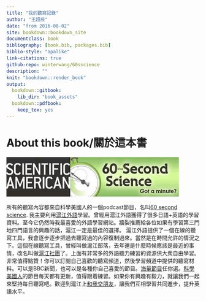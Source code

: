 ```yaml
---
title: "我的聽寫記錄"
author: "王超辰"
date: "from 2016-08-02"
site: bookdown::bookdown_site
documentclass: book
bibliography: [book.bib, packages.bib]
biblio-style: "apalike"
link-citations: true
github-repo: winterwang/60sscience
description: ""
knit: "bookdown::render_book"
output:
  bookdown::gitbook:
    lib_dir: "book_assets"
  bookdown::pdfbook:
    keep_tex: yes
---
```


# About this book/關於這本書

![](img/60ss.jpg)

所有的聽寫內容都來自科學美國人的一個podcast節目，名叫[60 second science](http://www.scientificamerican.com/podcast/60-second-science/).
我主要利用[滬江外語](http://www.hujiang.com/)學習。曾經用滬江外語獲得了很多日語+英語的學習資料。至今它仍然時我最喜愛的外語學習網站。牆裂推薦給各位如果有學習第三門地四門語言的興趣的話，滬江一定是最佳的選擇。
滬江外語提供了一個在線的聽寫工具，我會逐步逐步把過去聽寫過的內容復制過來。當然是在時間允許的情況之下。這個在線聽寫工具，曾經叫做滬江部落，去年還是什麼時候應該是最近的事情，改名叫做[滬江社團](http://ting.hujiang.com/jp/)了。上面有非常多的外語聽力練習的資源供大衆自由學習。非常值得點贊！你可以訂閱自己喜歡的聽寫頻道，然後學習頻道中提供的聽寫材料。可以是BBC新聞，也可以是各種你自己喜愛的節目。[海量節目](http://ting.hujiang.com/menu/)任你選。[科學美國人](http://ting.hujiang.com/sixtysecondscience/)的節目每天都有更新，值得跟着練習。如果你有興趣有毅力，就讓我們一起來堅持每日聽寫吧。歡迎到滬江上[和我交朋友](http://bulo.hujiang.com/u/2650279/)，讓我們互相學習共同進步，提升英語水平。
